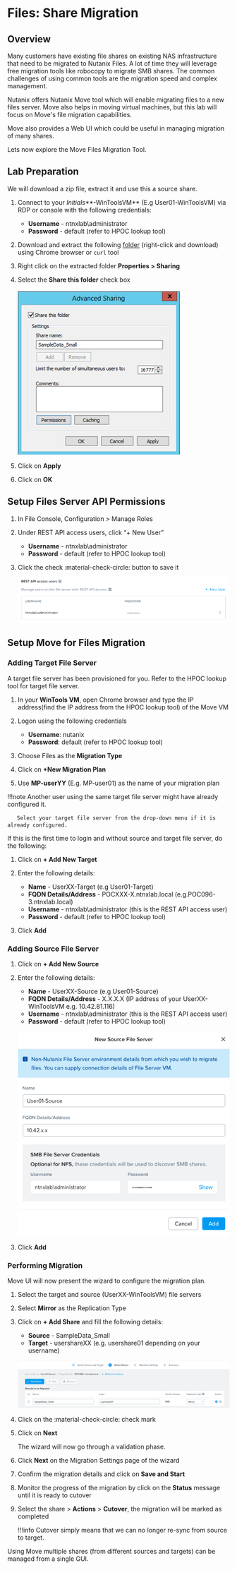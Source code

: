 # Files: Share Migration

## Overview

Many customers have existing file shares on existing NAS infrastructure that need to be migrated to Nutanix Files. A lot of time they will leverage free migration tools like robocopy to migrate SMB shares. The common challenges of using common tools are the migration speed and complex management. 

Nutanix offers Nutanix Move tool which will enable migrating files to a new files server. Move also helps in moving virtual machines, but this lab will focus on Move's file migration capabilities.

Move also provides a Web UI which could be useful in managing migration of many shares. 

Lets now explore the Move Files Migration Tool.

## Lab Preparation

We will download a zip file, extract it and use this a source share.

1. Connect to your *Initials***-WinToolsVM** (E.g User01-WinToolsVM) via RDP or console with the following credentials:
    
    - **Username** - ntnxlab\administrator	
    - **Password** - default (refer to HPOC lookup tool)
   
2. Download and extract the following [folder](http://10.42.194.11/workshop_staging/peer/SampleData_Small.zip) (right-click and download) using Chrome browser or ``curl`` tool

3. Right click on the extracted folder **Properties > Sharing**
   
4. Select the **Share this folder** check box
   
    ![](images/1.png)
   
5. Click on **Apply**
6. Click on **OK**

## Setup Files Server API Permissions

1. In File Console, Configuration > Manage Roles 
   
2. Under REST API access users, click “+ New User”
   
    - **Username** - ntnxlab\administrator	
    - **Password** - default (refer to HPOC lookup tool) 
  
3. Click the check :material-check-circle: button to save it

    ![](images/2.png)

## Setup Move for Files Migration

### Adding Target File Server 

A target file server has been provisioned for you. Refer to the HPOC lookup tool for target file server.

   
1. In your **WinTools VM**, open Chrome browser and type the IP address(find the IP address from the HPOC lookup tool) of the Move VM 
   
2. Logon using the following credentials
   
    - **Username**: nutanix
    - **Password**: default (refer to HPOC lookup tool)
  
3. Choose Files as the **Migration Type**
   
4. Click on **+New Migration Plan**
   
5. Use **MP-userYY** (E.g. MP-user01) as the name of your migration plan

!!!note
       Another user using the same target file server might have already configured it. 
        
       Select your target file server from the drop-down menu if it is already configured.

If this is the first time to login and without source and target file server, do the following: 

1. Click on **+ Add New Target** 
   
2. Enter the following details:

    - **Name** - UserXX-Target (e.g User01-Target)
    - **FQDN Details/Address** -  POCXXX-X.ntnxlab.local (e.g.POC096-3.ntnxlab.local)
    - **Username** - ntnxlab\administrator	(this is the REST API access user)
    - **Password** - default (refer to HPOC lookup tool)
  
3. Click **Add**
   
### Adding Source File Server

1. Click on **+ Add New Source** 
   
2. Enter the following details:

    - **Name** - UserXX-Source (e.g User01-Source)
    - **FQDN Details/Address** -  X.X.X.X (IP address of your UserXX-WinToolsVM e.g. 10.42.81.116)
    - **Username** - ntnxlab\administrator	(this is the REST API access user)
    - **Password** - default (refer to HPOC lookup tool)
     
    ![](images/3.png)
  
3. Click **Add**

### Performing Migration

Move UI will now present the wizard to configure the migration plan.

1. Select the target and source (UserXX-WinToolsVM) file servers
   
2. Select **Mirror** as the Replication Type
   
3. Click on **+ Add Share** and fill the following details:
   
    - **Source** - SampleData_Small
    - **Target** - usershareXX (e.g. usershare01 depending on your username)
      
    ![](images/4.png)

4. Click on the :material-check-circle: check mark 

5. Click on **Next**
   
    The wizard will now go through a validation phase.

6. Click **Next** on the Migration Settings page of the wizard
   
7. Confirm the migration details and click on **Save and Start**
   
8. Monitor the progress of the migration by click on the **Status** message until it is ready to cutover
   
9. Select the share > **Actions** > **Cutover**, the migration will be marked as completed
    
    !!!info
           Cutover simply means that we can no longer re-sync from source to target.

Using Move multiple shares (from different sources and targets) can be managed from a single GUI.




